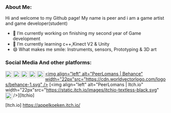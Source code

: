 ### About Me: 
Hi and welcome to my Github page!
My name is peer and i am a game artist and game developer(student)

- 🔭 I’m currently working on finishing my second year of Game development
- 🌱 I’m currently learning c++,Kinect V2 & Unity
- 😄 What makes me smile: Instruments, sensors, Prototyping & 3D art

### Social Media And other platforms:
[<img align="left" alt="PeerLomans" width="22px" src="https://upload.wikimedia.org/wikipedia/commons/3/31/Blogger.svg" />][website]
[<img align="left" alt="PeerLomans | YouTube" width="22px" src="https://upload.wikimedia.org/wikipedia/commons/f/fc/YouTube_play_button_square_%282013-2017%29.svg" />][youtube]
[<img align="left" alt="PeerLomans | Twitter" width="22px" src="https://upload.wikimedia.org/wikipedia/commons/4/4f/Twitter-logo.svg" />][twitter]
[<img align="left" alt="PeerLomans | LinkedIn" width="22px" src="https://upload.wikimedia.org/wikipedia/commons/e/e9/Linkedin_icon.svg" />][linkedin]
[<img align="left" alt="PeerLomans | Instagram" width="22px" src="https://upload.wikimedia.org/wikipedia/commons/e/e7/Instagram_logo_2016.svg" />][instagram]
[<img align="left" alt="PeerLomans | Behance" width="22px"src="https://cdn.worldvectorlogo.com/logos/behance-1.svg" />][Behance]
[<img align="left" alt="PeerLomans | Itch.io" width="22px"src="https://static.itch.io/images/itchio-textless-black.svg" />][Itchio]
[<img align="left" alt="PeerLomans | Soundcloud" width="22px" src="https://upload.wikimedia.org/wikipedia/commons/a/a2/Antu_soundcloud.svg" />][Soundcloud]



[website]: https://peersplayfullworld.blogspot.com/
[twitter]: https://twitter.com/PeerLomans
[youtube]: https://www.youtube.com/channel/UCfxUVdVpsSGFSJkeXcnGSxg
[instagram]: https://www.instagram.com/justreallypear/
[linkedin]: https://www.linkedin.com/in/peer-lomans-92953a205/
[Soundcloud]: https://soundcloud.com/peer-lomans
[Behance]: https://www.behance.net/PeerLomans
[Itch.io] https://appelkoeken.itch.io/
<!--
**peeriscool/peeriscool** is a ✨ _special_ ✨ repository because its `README.md` (this file) appears on your GitHub profile.

Here are some ideas to get you started:

- 🔭 I’m currently working on...
- 🌱 I’m currently learning ...
- 👯 I’m looking to collaborate on ...
- 🤔 I’m looking for help with ...
- 💬 Ask me about ...
- 📫 How to reach me: ...
- 😄 Pronouns: ...
- ⚡ Fun fact: ...
-->
